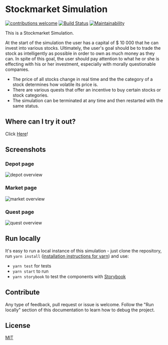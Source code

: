 # Stockmarket Simulation   

[![contributions welcome](https://img.shields.io/badge/contributions-welcome-brightgreen.svg?style=flat)](https://github.com/stockmarkat/stockmarket-simulation/issues)
[![Build Status](https://travis-ci.org/stockmarkat/stockmarket-simulation.svg?branch=master)](https://travis-ci.org/stockmarkat/stockmarket-simulation)
[![Maintainability](https://api.codeclimate.com/v1/badges/1b146f1983bf715406e3/maintainability)](https://codeclimate.com/github/stockmarkat/stockmarket-simulation/maintainability)

This is a Stockmarket Simulation.

At the start of the simulation the user has a capital of $ 10 000 that he can invest into various stocks. Ultimately, the user's goal should be to trade the stock as intelligently as possible in order to own as much money as they can. In spite of this goal, the user should pay attention to what he or she is effecting with his or her investment, especially with morally questionable companies. 

- The price of all stocks change in real time and the the category of a stock determines how volatile its price is. 
- There are various quests that offer an incentive to buy certain stocks or stock categories.
- The simulation can be terminated at any time and then restarted with the same status.

## Where can I try it out?
Click [Here](https://stockmarket.netlify.com/)!

## Screenshots

### Depot page

![depot overview](https://user-images.githubusercontent.com/16801528/47589807-938c3400-d96a-11e8-8619-1023d8b3bb9c.jpg)

### Market page

![market overview](https://user-images.githubusercontent.com/16801528/47589730-45773080-d96a-11e8-8f13-04a9f0d930a6.jpg)

### Quest page 

![quest overview](https://user-images.githubusercontent.com/16801528/47589834-a6066d80-d96a-11e8-80f6-50713ea95fb0.jpg)


## Run locally
It's easy to run a local instance of this simulation - just clone the repository, run `yarn install` ([installation instructions for yarn](https://yarnpkg.com/en/docs/install)) and use:

- `yarn test` for tests
- `yarn start` to run
- `yarn storybook` to test the components with [Storybook](https://github.com/storybooks/storybook)

## Contribute

Any type of feedback, pull request or issue is welcome. Follow the "Run locally" section of this documentation to learn how to debug the project.

## License
[MIT](https://tldrlegal.com/license/mit-license)
